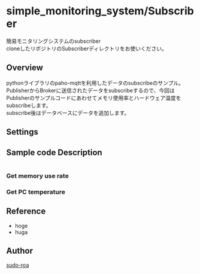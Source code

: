 # simple_monitoring_system/Subscriber
簡易モニタリングシステムのsubscriber<br>
cloneしたリポジトリのSubscriberディレクトリをお使いください。

## Overview
pythonライブラリのpaho-mqttを利用したデータのsubscribeのサンプル。<br>
PublisherからBrokerに送信されたデータをsubscribeするので、今回はPublisherのサンプルコードにあわせてメモリ使用率とハードウェア温度をsubscribeします。<br>
subscribe後はデータベースにデータを追加します。<br>

## Settings


## Sample code Description
```python

```

### Get memory use rate


### Get PC temperature


## Reference
- hoge
- huga

## Author
[sudo-roa](https://github.com/sudo-roa)

